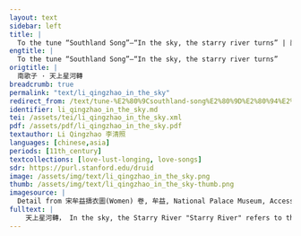```yaml
---
layout: text
sidebar: left
title: |
  To the tune “Southland Song”—“In the sky, the starry river turns” | 南歌子 · 天上星河轉
engtitle: |
  To the tune “Southland Song”—“In the sky, the starry river turns”
origtitle: |
  南歌子 · 天上星河轉
breadcrumb: true
permalink: "text/li_qingzhao_in_the_sky"
redirect_from: /text/tune-%E2%80%9Csouthland-song%E2%80%9D%E2%80%94%E2%80%9C-sky-starry-river-turns%E2%80%9D
identifier: li_qingzhao_in_the_sky.md
tei: /assets/tei/li_qingzhao_in_the_sky.xml
pdf: /assets/pdf/li_qingzhao_in_the_sky.pdf
textauthor: Li Qingzhao 李清照
languages: [chinese,asia]
periods: [11th_century]
textcollections: [love-lust-longing, love-songs]
sdr: https://purl.stanford.edu/druid 
image: /assets/img/text/li_qingzhao_in_the_sky.png
thumb: /assets/img/text/li_qingzhao_in_the_sky-thumb.png
imagesource: |
  Detail from 宋牟益擣衣圖(Women) 卷, 牟益, National Palace Museum, Accession Number: K2A000999N000000000PAH [Public Domain]
fulltext: |
    天上星河轉， In the sky, the Starry River "Starry River" refers to the Milky Way. turns; 人間簾幕垂。 In the human world, the curtain droops. 涼生枕簟淚痕滋。 The autumn chill rises from my pillow and my tears spread more and more around the mat. 起解羅衣聊問、 I sit up to untie my silk gown, and ask 夜何其。 what time of night it is. 翠貼蓮蓬小， The emerald that adorned the lotus seed-podThis line refers to the floral pattern embroidered on fine clothing. is smaller; 金銷藕葉稀。 The gold that covered the lotus leaves is sparseThese descriptions of decorative objects point to how the same object appears less precious or beautiful to the speaker because of her state of mind.. 舊時天氣舊時衣。 Old weather and old clothes; 只有情懷不似、 Only my feelings are not the way 舊家時。 They were before. 
---
```

